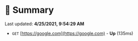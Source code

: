 # 📖 Summary
Last updated: **4/25/2021, 9:54:29 AM**

- `GET` [https://google.com](https://google.com) - **Up** (135ms)
